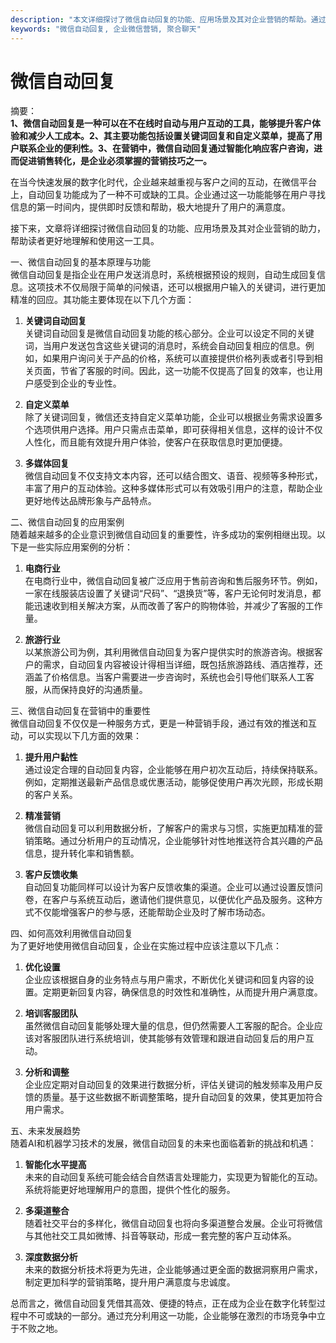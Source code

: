 ```yaml
---
description: "本文详细探讨了微信自动回复的功能、应用场景及其对企业营销的帮助。通过分析其实现方案和最佳实践，提供了高效利用微信进行客户互动的方法。"
keywords: "微信自动回复, 企业微信营销, 聚合聊天"
---
```

# 微信自动回复

摘要：  
**1、微信自动回复是一种可以在不在线时自动与用户互动的工具，能够提升客户体验和减少人工成本。2、其主要功能包括设置关键词回复和自定义菜单，提高了用户联系企业的便利性。3、在营销中，微信自动回复通过智能化响应客户咨询，进而促进销售转化，是企业必须掌握的营销技巧之一。**

在当今快速发展的数字化时代，企业越来越重视与客户之间的互动，在微信平台上，自动回复功能成为了一种不可或缺的工具。企业通过这一功能能够在用户寻找信息的第一时间内，提供即时反馈和帮助，极大地提升了用户的满意度。

接下来，文章将详细探讨微信自动回复的功能、应用场景及其对企业营销的助力，帮助读者更好地理解和使用这一工具。

一、微信自动回复的基本原理与功能  
微信自动回复是指企业在用户发送消息时，系统根据预设的规则，自动生成回复信息。这项技术不仅局限于简单的问候语，还可以根据用户输入的关键词，进行更加精准的回应。其功能主要体现在以下几个方面：

1. **关键词自动回复**  
关键词自动回复是微信自动回复功能的核心部分。企业可以设定不同的关键词，当用户发送包含这些关键词的消息时，系统会自动回复相应的信息。例如，如果用户询问关于产品的价格，系统可以直接提供价格列表或者引导到相关页面，节省了客服的时间。因此，这一功能不仅提高了回复的效率，也让用户感受到企业的专业性。

2. **自定义菜单**  
除了关键词回复，微信还支持自定义菜单功能，企业可以根据业务需求设置多个选项供用户选择。用户只需点击菜单，即可获得相关信息，这样的设计不仅人性化，而且能有效提升用户体验，使客户在获取信息时更加便捷。

3. **多媒体回复**  
微信自动回复不仅支持文本内容，还可以结合图文、语音、视频等多种形式，丰富了用户的互动体验。这种多媒体形式可以有效吸引用户的注意，帮助企业更好地传达品牌形象与产品特点。

二、微信自动回复的应用案例  
随着越来越多的企业意识到微信自动回复的重要性，许多成功的案例相继出现。以下是一些实际应用案例的分析：

1. **电商行业**  
在电商行业中，微信自动回复被广泛应用于售前咨询和售后服务环节。例如，一家在线服装店设置了关键词“尺码”、“退换货”等，客户无论何时发消息，都能迅速收到相关解决方案，从而改善了客户的购物体验，并减少了客服的工作量。

2. **旅游行业**  
以某旅游公司为例，其利用微信自动回复为客户提供实时的旅游咨询。根据客户的需求，自动回复内容被设计得相当详细，既包括旅游路线、酒店推荐，还涵盖了价格信息。当客户需要进一步咨询时，系统也会引导他们联系人工客服，从而保持良好的沟通质量。

三、微信自动回复在营销中的重要性  
微信自动回复不仅仅是一种服务方式，更是一种营销手段，通过有效的推送和互动，可以实现以下几方面的效果：

1. **提升用户黏性**  
通过设定合理的自动回复内容，企业能够在用户初次互动后，持续保持联系。例如，定期推送最新产品信息或优惠活动，能够促使用户再次光顾，形成长期的客户关系。

2. **精准营销**  
微信自动回复可以利用数据分析，了解客户的需求与习惯，实施更加精准的营销策略。通过分析用户的互动情况，企业能够针对性地推送符合其兴趣的产品信息，提升转化率和销售额。

3. **客户反馈收集**  
自动回复功能同样可以设计为客户反馈收集的渠道。企业可以通过设置反馈问卷，在客户与系统互动后，邀请他们提供意见，以便优化产品及服务。这种方式不仅能增强客户的参与感，还能帮助企业及时了解市场动态。

四、如何高效利用微信自动回复  
为了更好地使用微信自动回复，企业在实施过程中应该注意以下几点：

1. **优化设置**  
企业应该根据自身的业务特点与用户需求，不断优化关键词和回复内容的设置。定期更新回复内容，确保信息的时效性和准确性，从而提升用户满意度。

2. **培训客服团队**  
虽然微信自动回复能够处理大量的信息，但仍然需要人工客服的配合。企业应该对客服团队进行系统培训，使其能够有效管理和跟进自动回复后的用户互动。

3. **分析和调整**  
企业应定期对自动回复的效果进行数据分析，评估关键词的触发频率及用户反馈的质量。基于这些数据不断调整策略，提升自动回复的效果，使其更加符合用户需求。

五、未来发展趋势  
随着AI和机器学习技术的发展，微信自动回复的未来也面临着新的挑战和机遇：

1. **智能化水平提高**  
未来的自动回复系统可能会结合自然语言处理能力，实现更为智能化的互动。系统将能更好地理解用户的意图，提供个性化的服务。

2. **多渠道整合**  
随着社交平台的多样化，微信自动回复也将向多渠道整合发展。企业可将微信与其他社交工具如微博、抖音等联动，形成一套完整的客户互动体系。

3. **深度数据分析**  
未来的数据分析技术将更为先进，企业能够通过更全面的数据洞察用户需求，制定更加科学的营销策略，提升用户满意度与忠诚度。

总而言之，微信自动回复凭借其高效、便捷的特点，正在成为企业在数字化转型过程中不可或缺的一部分。通过充分利用这一功能，企业能够在激烈的市场竞争中立于不败之地。
